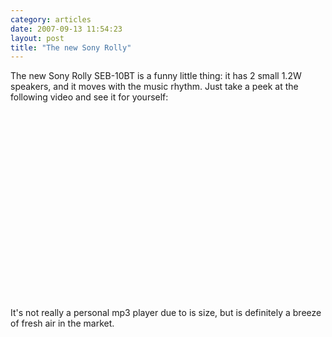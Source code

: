 ```yaml
---
category: articles
date: 2007-09-13 11:54:23
layout: post
title: "The new Sony Rolly"
---
```


<p>The new Sony Rolly SEB-10BT is a funny little thing: it has 2 small 1.2W speakers, and it moves with the music rhythm. Just take a peek at the following video and see it for yourself:</p><iframe title="The new Sony Rolly" width="480" height="300" data-src="//www.youtube.com/embed/GepKz9qsQQ4" frameborder="0" allowfullscreen></iframe><p>It's not really a personal mp3 player due to is size, but is definitely a breeze of fresh air in the market.</p>
